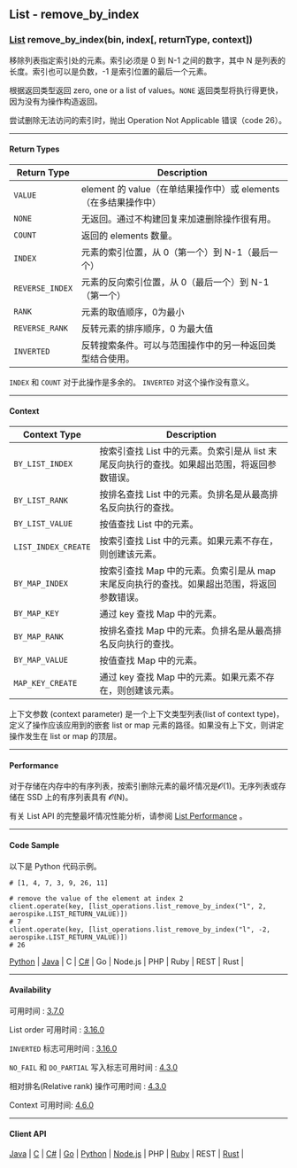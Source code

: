 ## List - remove_by_index

### [List](https://docs.aerospike.com/docs/guide/cdt-list-ops.html) remove_by_index(bin, index[, returnType, context])

移除列表指定索引处的元素。索引必须是 0 到 N-1 之间的数字，其中 N 是列表的长度。索引也可以是负数，-1 是索引位置的最后一个元素。

根据返回类型返回 zero, one or a list of values。`NONE` 返回类型将执行得更快，因为没有为操作构造返回。

尝试删除无法访问的索引时，抛出 Operation Not Applicable 错误（code 26）。

---

#### Return Types

| Return Type | Description |
| --- | --- |
| `VALUE` | element 的 value（在单结果操作中）或 elements（在多结果操作中） |
| `NONE` | 无返回。通过不构建回复来加速删除操作很有用。 |
| `COUNT` | 返回的 elements 数量。 |
| `INDEX` | 元素的索引位置，从 0（第一个）到 N-1（最后一个） |
| `REVERSE_INDEX` | 元素的反向索引位置，从 0（最后一个）到 N-1（第一个） |
| `RANK` | 元素的取值顺序，0为最小 |
| `REVERSE_RANK` | 反转元素的排序顺序，0 为最大值 |
| `INVERTED` | 反转搜索条件。可以与范围操作中的另一种返回类型结合使用。 |

`INDEX` 和 `COUNT` 对于此操作是多余的。 `INVERTED` 对这个操作没有意义。

---

#### Context

| Context Type | Description |
| --- | --- |
| `BY_LIST_INDEX` | 按索引查找 List 中的元素。负索引是从 list 末尾反向执行的查找。如果超出范围，将返回参数错误。 |
| `BY_LIST_RANK` | 按排名查找 List 中的元素。负排名是从最高排名反向执行的查找。 | 
| `BY_LIST_VALUE` | 按值查找 List 中的元素。 |
| `LIST_INDEX_CREATE` | 按索引查找 List 中的元素。如果元素不存在，则创建该元素。 |
| `BY_MAP_INDEX` | 按索引查找 Map 中的元素。负索引是从 map 末尾反向执行的查找。如果超出范围，将返回参数错误。 |
| `BY_MAP_KEY` | 通过 key 查找 Map 中的元素。 |
| `BY_MAP_RANK` | 按排名查找 Map 中的元素。负排名是从最高排名反向执行的查找。 |
| `BY_MAP_VALUE` | 按值查找 Map 中的元素。 |
| `MAP_KEY_CREATE` | 通过 key 查找 Map 中的元素。如果元素不存在，则创建该元素。 |

上下文参数 (context parameter) 是一个上下文类型列表(list of context type)，定义了操作应该应用到的嵌套 list or map 元素的路径。如果没有上下文，则讲定操作发生在 list or map 的顶层。

---

#### Performance

对于存储在内存中的有序列表，按索引删除元素的最坏情况是𝓞(1)。无序列表或存储在 SSD 上的有序列表具有 𝓞(N)。

有关 List API 的完整最坏情况性能分析，请参阅 [List Performance](https://docs.aerospike.com/docs/guide/cdt-list-performance.html) 。

---

#### Code Sample

以下是 Python 代码示例。

```
# [1, 4, 7, 3, 9, 26, 11]

# remove the value of the element at index 2
client.operate(key, [list_operations.list_remove_by_index("l", 2, aerospike.LIST_RETURN_VALUE)])
# 7
client.operate(key, [list_operations.list_remove_by_index("l", -2, aerospike.LIST_RETURN_VALUE)])
# 26
```

[Python](https://github.com/aerospike-examples/aerospike-operations-examples/blob/master/python/list/remove_by_index.py) | [Java](https://github.com/aerospike/aerospike-client-java/blob/master/test/src/com/aerospike/test/sync/basic/TestOperateList.java) | C | [C#](https://github.com/aerospike/aerospike-client-csharp/blob/master/Framework/AerospikeTest/Sync/Basic/TestOperateList.cs) | Go | Node.js | PHP | Ruby | REST | Rust |

---

#### Availability

可用时间 : [3.7.0](https://www.aerospike.com/enterprise/download/server/notes.html#3.7.0.1)

List order 可用时间 : [3.16.0](https://www.aerospike.com/enterprise/download/server/notes.html#3.16.0.1)

`INVERTED` 标志可用时间 : [3.16.0](https://www.aerospike.com/enterprise/download/server/notes.html#3.16.0.1)

`NO_FAIL` 和 `DO_PARTIAL` 写入标志可用时间 : [4.3.0](https://www.aerospike.com/enterprise/download/server/notes.html#4.3.0.2)

相对排名(Relative rank) 操作可用时间 : [4.3.0](https://www.aerospike.com/enterprise/download/server/notes.html#4.3.0.2)

Context 可用时间: [4.6.0](https://www.aerospike.com/enterprise/download/server/notes.html#4.6.0.2)

---

#### Client API

[Java](https://www.aerospike.com/apidocs/java/com/aerospike/client/cdt/ListOperation.html#removeByIndex-java.lang.String-int-int-com.aerospike.client.cdt.CTX...-) | [C](https://www.aerospike.com/apidocs/c/df/d6c/group__list__operations.html#gaec182495d91af0cfe12deb71333ac2a3) | [C#](https://www.aerospike.com/apidocs/csharp/html/M_Aerospike_Client_ListOperation_RemoveByIndex.htm) | [Go](https://godoc.org/github.com/aerospike/aerospike-client-go#ListRemoveByIndexOp) | [Python](https://aerospike-python-client.readthedocs.io/en/latest/aerospike_helpers.operations.html#aerospike_helpers.operations.list_operations.list_remove_by_index) | [Node.js](https://www.aerospike.com/apidocs/nodejs/module-aerospike_lists.html#.removeByIndex__anchor) | PHP | [Ruby](https://www.rubydoc.info/gems/aerospike/Aerospike/CDT/ListOperation#remove_by_index-class_method) | REST | [Rust](https://docs.rs/aerospike/latest/aerospike/operations/lists/fn.remove_by_index.html) |
